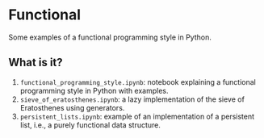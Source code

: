 # Functional
Some examples of a functional programming style in Python.

## What is it?
1. `functional_programming_style.ipynb`: notebook explaining a functional
    programming style in Python with examples.
1. `sieve_of_eratosthenes.ipynb`: a lazy implementation of the sieve of
   Eratosthenes using generators.
1. `persistent_lists.ipynb`: example of an implementation of a persistent
   list, i.e., a purely functional data structure.

